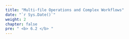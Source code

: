 ```yaml
---
title: "Multi-file Operations and Complex Workflows"
date: "`r Sys.Date()`"
weight: 2
chapter: false
pre: " <b> 6.2 </b> "
---
```

